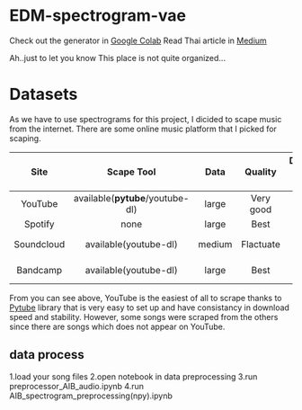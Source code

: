 # EDM-spectrogram-vae

Check out the generator in [Google Colab]()
Read Thai article in [Medium]()

Ah..just to let you know This place is not quite organized...

# Datasets
As we have to use spectrograms for this project, I dicided to scape music from the internet.
There are some online music platform that I picked for scaping.

| Site         | Scape Tool  | Data   | Quality    | Difficulty to Scrape |
|:------------:|:-----------:|:------:|:----------:|:--------------------:|
| YouTube      | available(**pytube**/youtube-dl)   | large  | Very good  | Very Easy            |
| Spotify      | none        | large  | Best       | No                   |
| Soundcloud   | available(youtube-dl)   | medium | Flactuate  | Quite Hard           |
| Bandcamp     | available(youtube-dl)   | large  | Best       | Quite Hard           |

From you can see above, YouTube is the easiest of all to scrape thanks to [Pytube](https://github.com/pytube/pytube) library that is very easy to set up and have consistancy in download speed and stability. However, some songs were scraped from the others since there are songs which does not appear on YouTube.

## data process
1.load your song files
2.open notebook in data preprocessing
3.run preprocessor_AIB_audio.ipynb
4.run AIB_spectrogram_preprocessing(npy).ipynb
